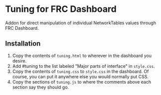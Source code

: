 # Tuning for FRC Dashboard
Addon for direct manipulation of individual NetworkTables values through FRC Dashboard.

## Installation
1. Copy the contents of `tuning.html` to wherever in the dashboard you desire.
2. Add #tuning to the list labeled "Major parts of interface" in `style.css`.
3. Copy the contents of `tuning.css` to `style.css` in the dashboard. Of course, you can put it anywhere else you would normally put CSS.
4. Copy the sections of `tuning.js` to where the comments above each section say they should go.